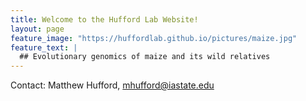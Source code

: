 ```yaml
---
title: Welcome to the Hufford Lab Website!
layout: page
feature_image: "https://huffordlab.github.io/pictures/maize.jpg"
feature_text: |
  ## Evolutionary genomics of maize and its wild relatives
---
```


Contact:  Matthew Hufford, mhufford@iastate.edu